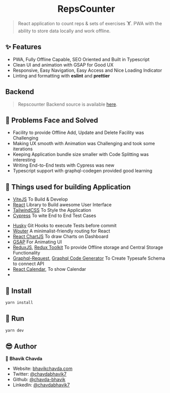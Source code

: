 <h1 align="center">RepsCounter</h1>

> React application to count reps & sets of exercises 🏋. PWA with the ability to store data locally and work offline.

## ✨ Features
* PWA, Fully Offline Capable, SEO Oriented and Built in Typescript
* Clean UI and animation with GSAP for Good UX
* Responsive, Easy Navigation, Easy Access and Nice Loading Indicator
* Linting and formatting with **eslint** and **prettier**

## Backend
> Repscounter Backend source is available <a href="https://github.com/chavda-bhavik/repscounter-api">here</a>.

## 🤯 Problems Face and Solved
* Facility to provide Offline Add, Update and Delete Facility was Challenging
* Making UX smooth with Animation was Challenging and took some iterations
* Keeping Application bundle size smaller with Code Splitting was interesting
* Writing End-to-End tests with Cypress was new
* Typescript support with graphql-codegen provided good learning

## 🤖 Things used for building Application
<ul>
  <li><a href="https://vitejs.dev/" target="_blank">ViteJS</a> To Build & Develop</li>
  <li><a href="https://reactjs.org" target="_blank">React</a> Library to Build awesome User Interface</li>
  <li><a href="https://tailwindcss.com" target="_blank">TailwindCSS</a> To Style the Application</li>
  <li><a href="https://www.cypress.io" target="_blank">Cypress</a> To wite End to End Test Cases</li>
</ul>
<ul>
  <li><a href="https://typicode.github.io/husky" target="_blank">Husky</a> Git Hooks to execute Tests before commit</li>
  <li><a href="https://github.com/molefrog/wouter" target="_blank">Wouter</a> A minimalist-friendly routing for React</li>
  <li><a href="https://react-chartjs-2.netlify.app" target="_blank">React ChartJS</a> To draw Charts on Dashboard</li>
  <li><a href="https://greensock.com" target="_blank">GSAP</a> For Animating UI</li>
  <li><a href="https://redux.js.org" target="_blank">ReduxJS</a>, <a href="https://redux-toolkit.js.org" target="_blank">Redux Toolkit</a> To provide Offline storage and Central Storage Functionality</li>
  <li><a href="https://github.com/prisma-labs/graphql-request" target="_blank">Graphql-Request</a>, <a href="https://www.graphql-code-generator.com" target="_blank"> Graphql Code Generator</a> To Create Typesafe Schema to connect API</li>
  <li><a href="https://github.com/wojtekmaj/react-calendar" target="_blank">React Calendar</a>, To show Calendar</li>
  <li><a href="" target="_blank"></a> </li>
</ul>

## 📩 Install
```sh
yarn install
```

## 💨 Run
```sh
yarn dev
```

## 😎 Author

👤 **Bhavik Chavda**

* Website: [bhavikchavda.com](http://www.bhavikchavda.com)
* Twitter: [@chavdabhavik7](https://twitter.com/chavdabhavik7)
* Github: [@chavda-bhavik](https://github.com/chavda-bhavik)
* LinkedIn: [@chavdabhavik7](https://linkedin.com/in/chavdabhavik7)
